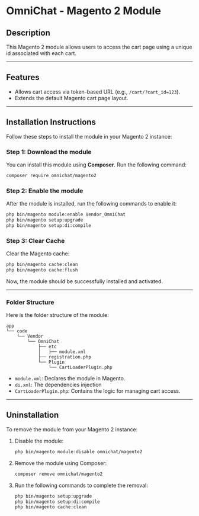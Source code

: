 # OmniChat - Magento 2 Module

## Description

This Magento 2 module allows users to access the cart page using a unique id associated with each cart.

---

## Features

- Allows cart access via token-based URL (e.g., `/cart/?cart_id=123`).
- Extends the default Magento cart page layout.

---

## Installation Instructions

Follow these steps to install the module in your Magento 2 instance:

### Step 1: Download the module

You can install this module using **Composer**. Run the following command:

```bash
composer require omnichat/magento2
```

### Step 2: Enable the module

After the module is installed, run the following commands to enable it:

```bash
php bin/magento module:enable Vendor_OmniChat
php bin/magento setup:upgrade
php bin/magento setup:di:compile
```

### Step 3: Clear Cache

Clear the Magento cache:

```bash
php bin/magento cache:clean
php bin/magento cache:flush
```

Now, the module should be successfully installed and activated.

---

### Folder Structure

Here is the folder structure of the module:

```text
app
└── code
    └── Vendor
        └── OmniChat
            ├── etc
            │   ├── module.xml
            ├── registration.php
            └── Plugin
                └── CartLoaderPlugin.php
```

- `module.xml`: Declares the module in Magento.
- `di.xml`: The dependencies injection
- `CartLoaderPlugin.php`: Contains the logic for managing cart access.

---

## Uninstallation

To remove the module from your Magento 2 instance:

1. Disable the module:
   ```bash
   php bin/magento module:disable omnichat/magento2
   ```

2. Remove the module using Composer:
   ```bash
   composer remove omnichat/magento2
   ```

3. Run the following commands to complete the removal:
   ```bash
   php bin/magento setup:upgrade
   php bin/magento setup:di:compile
   php bin/magento cache:clean
   ```
